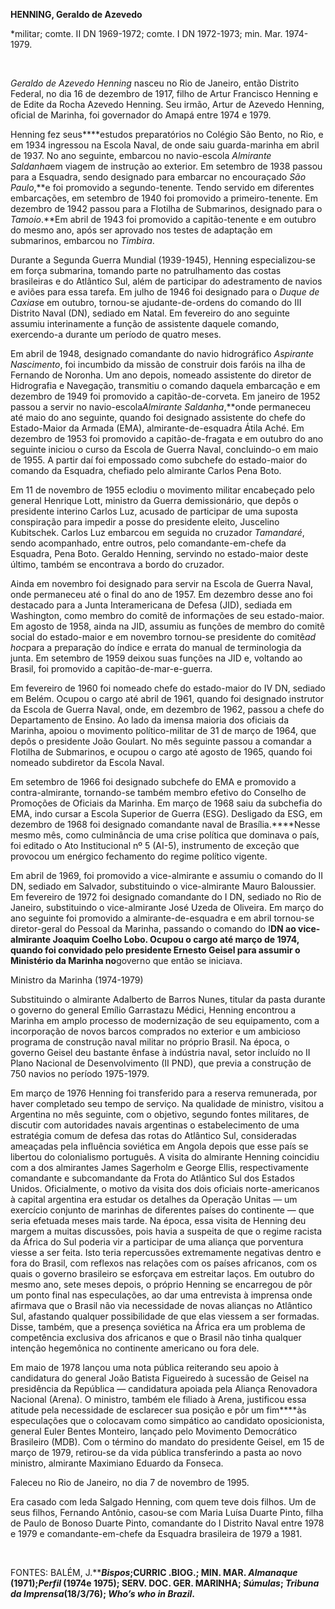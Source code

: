 **HENNING, Geraldo de Azevedo**

\*militar; comte. II DN 1969-1972; comte. I DN 1972-1973; min. Mar.
1974-1979.

 

*Geraldo de Azevedo Henning* nasceu no Rio de Janeiro, então Distrito
Federal, no dia 16 de dezembro de 1917, filho de Artur Francisco Henning
e de Edite da Rocha Azevedo Henning. Seu irmão, Artur de Azevedo
Henning, oficial de Marinha, foi governador do Amapá entre 1974 e 1979.

Henning fez seus****estudos preparatórios no Colégio São Bento, no Rio,
e em 1934 ingressou na Escola Naval, de onde saiu guarda-marinha em
abril de 1937. No ano seguinte, embarcou no navio-escola *Almirante
Saldanha*em viagem de instrução ao exterior. Em setembro de 1938 passou
para a Esquadra, sendo designado para embarcar no encouraçado *São
Paulo*,**e foi promovido a segundo-tenente. Tendo servido em diferentes
embarcações, em setembro de 1940 foi promovido a primeiro-tenente. Em
dezembro de 1942 passou para a Flotilha de Submarinos, designado para o
*Tamoio*.**Em abril de 1943 foi promovido a capitão-tenente e em outubro
do mesmo ano, após ser aprovado nos testes de adaptação em submarinos,
embarcou no *Timbira*.

Durante a Segunda Guerra Mundial (1939-1945), Henning especializou-se em
força submarina, tomando parte no patrulhamento das costas brasileiras e
do Atlântico Sul, além de participar do adestramento de navios e aviões
para essa tarefa. Em julho de 1946 foi designado para o *Duque de
Caxias*e em outubro, tornou-se ajudante-de-ordens do comando do III
Distrito Naval (DN), sediado em Natal. Em fevereiro do ano seguinte
assumiu interinamente a função de assistente daquele comando,
exercendo-a durante um período de quatro meses.

Em abril de 1948, designado comandante do navio hidrográfico *Aspirante
Nascimento*, foi incumbido da missão de construir dois faróis na ilha de
Fernando de Noronha. Um ano depois, nomeado assistente do diretor de
Hidrografia e Navegação, transmitiu o comando daquela embarcação e em
dezembro de 1949 foi promovido a capitão-de-corveta. Em janeiro de 1952
passou a servir no navio-escola*Almirante Saldanha*,**onde permaneceu
até maio do ano seguinte, quando foi designado assistente do chefe do
Estado-Maior da Armada (EMA), almirante-de-esquadra Átila Aché. Em
dezembro de 1953 foi promovido a capitão-de-fragata e em outubro do ano
seguinte iniciou o curso da Escola de Guerra Naval, concluindo-o em maio
de 1955. A partir daí foi empossado como subchefe do estado-maior do
comando da Esquadra, chefiado pelo almirante Carlos Pena Boto.

Em 11 de novembro de 1955 eclodiu o movimento militar encabeçado pelo
general Henrique Lott, ministro da Guerra demissionário, que depôs o
presidente interino Carlos Luz, acusado de participar de uma suposta
conspiração para impedir a posse do presidente eleito, Juscelino
Kubitschek. Carlos Luz embarcou em seguida no cruzador *Tamandaré*,
sendo acompanhado, entre outros, pelo comandante-em-chefe da Esquadra,
Pena Boto. Geraldo Henning, servindo no estado-maior deste último,
também se encontrava a bordo do cruzador.

Ainda em novembro foi designado para servir na Escola de Guerra Naval,
onde permaneceu até o final do ano de 1957. Em dezembro desse ano foi
destacado para a Junta Interamericana de Defesa (JID), sediada em
Washington, como membro do comitê de informações de seu estado-maior. Em
agosto de 1958, ainda na JID, assumiu as funções de membro do comitê
social do estado-maior e em novembro tornou-se presidente do comitê*ad
hoc*para a preparação do índice e errata do manual de terminologia da
junta. Em setembro de 1959 deixou suas funções na JID e, voltando ao
Brasil, foi promovido a capitão-de-mar-e-guerra.

Em fevereiro de 1960 foi nomeado chefe do estado-maior do IV DN, sediado
em Belém. Ocupou o cargo até abril de 1961, quando foi designado
instrutor da Escola de Guerra Naval, onde, em dezembro de 1962, passou a
chefe do Departamento de Ensino. Ao lado da imensa maioria dos oficiais
da Marinha, apoiou o movimento político-militar de 31 de março de 1964,
que depôs o presidente João Goulart. No mês seguinte passou a comandar a
Flotilha de Submarinos, e ocupou o cargo até agosto de 1965, quando foi
nomeado subdiretor da Escola Naval.

Em setembro de 1966 foi designado subchefe do EMA e promovido a
contra-almirante, tornando-se também membro efetivo do Conselho de
Promoções de Oficiais da Marinha. Em março de 1968 saiu da subchefia do
EMA, indo cursar a Escola Superior de Guerra (ESG). Desligado da ESG, em
dezembro de 1968 foi designado comandante naval de Brasília.****Nesse
mesmo mês, como culminância de uma crise política que dominava o país,
foi editado o Ato Institucional nº 5 (AI-5), instrumento de exceção que
provocou um enérgico fechamento do regime político vigente.

Em abril de 1969, foi promovido a vice-almirante e assumiu o comando do
II DN, sediado em Salvador, substituindo o vice-almirante Mauro
Baloussier. Em fevereiro de 1972 foi designado comandante do I DN,
sediado no Rio de Janeiro, substituindo o vice-almirante José Uzeda de
Oliveira. Em março do ano seguinte foi promovido a almirante-de-esquadra
e em abril tornou-se diretor-geral do Pessoal da Marinha, passando o
comando do I****DN ao vice-almirante Joaquim Coelho Lobo. Ocupou o cargo
até março de 1974, quando foi convidado pelo presidente Ernesto Geisel
para assumir o Ministério da Marinha no****governo que então se
iniciava.

Ministro da Marinha (1974-1979)

Substituindo o almirante Adalberto de Barros Nunes, titular da pasta
durante o governo do general Emílio Garrastazu Médici, Henning encontrou
a Marinha em amplo processo de modernização de seu equipamento, com a
incorporação de novos barcos comprados no exterior e um ambicioso
programa de construção naval militar no próprio Brasil. Na época, o
governo Geisel deu bastante ênfase à indústria naval, setor incluído no
II Plano Nacional de Desenvolvimento (II PND), que previa a construção
de 750 navios no período 1975-1979.

Em março de 1976 Henning foi transferido para a reserva remunerada, por
haver completado seu tempo de serviço. Na qualidade de ministro, visitou
a Argentina no mês seguinte, com o objetivo, segundo fontes militares,
de discutir com autoridades navais argentinas o estabelecimento de uma
estratégia comum de defesa das rotas do Atlântico Sul, consideradas
ameaçadas pela influência soviética em Angola depois que esse país se
libertou do colonialismo português. A visita do almirante Henning
coincidiu com a dos almirantes James Sagerholm e George Ellis,
respectivamente comandante e subcomandante da Frota do Atlântico Sul dos
Estados Unidos. Oficialmente, o motivo da visita dos dois oficiais
norte-americanos à capital argentina era estudar os detalhes da Operação
Unitas — um exercício conjunto de marinhas de diferentes países do
continente — que seria efetuada meses mais tarde. Na época, essa visita
de Henning deu margem a muitas discussões, pois havia a suspeita de que
o regime racista da África do Sul poderia vir a participar de uma
aliança que porventura viesse a ser feita. Isto teria repercussões
extremamente negativas dentro e fora do Brasil, com reflexos nas
relações com os países africanos, com os quais o governo brasileiro se
esforçava em estreitar laços. Em outubro do mesmo ano, sete meses
depois, o próprio Henning se encarregou de pôr um ponto final nas
especulações, ao dar uma entrevista à imprensa onde afirmava que o
Brasil não via necessidade de novas alianças no Atlântico Sul, afastando
qualquer possibilidade de que elas viessem a ser formadas. Disse,
também, que a presença soviética na África era um problema de
competência exclusiva dos africanos e que o Brasil não tinha qualquer
intenção hegemônica no continente americano ou fora dele.

Em maio de 1978 lançou uma nota pública reiterando seu apoio à
candidatura do general João Batista Figueiredo à sucessão de Geisel na
presidência da República — candidatura apoiada pela Aliança Renovadora
Nacional (Arena). O ministro, também ele filiado à Arena, justificou
essa atitude pela necessidade de esclarecer sua posição e pôr um
fim****às especulações que o colocavam como simpático ao candidato
oposicionista, general Euler Bentes Monteiro, lançado pelo Movimento
Democrático Brasileiro (MDB). Com o término do mandato do presidente
Geisel, em 15 de março de 1979, retirou-se da vida pública transferindo
a pasta ao novo ministro, almirante Maximiano Eduardo da Fonseca.

Faleceu no Rio de Janeiro, no dia 7 de novembro de 1995.

Era casado com Ieda Salgado Henning, com quem teve dois filhos. Um de
seus filhos, Fernando Antônio, casou-se com Maria Luísa Duarte Pinto,
filha de Paulo de Bonoso Duarte Pinto, comandante do I Distrito Naval
entre 1978 e 1979 e comandante-em-chefe da Esquadra brasileira de 1979 a
1981.

 

FONTES: BALÉM, J.*****Bispos*;**CURRIC .BIOG.; MIN. MAR. *Almanaque*
(1971);*Perfil* (1974**e 1975); SERV. DOC. GER. MARINHA; *Súmulas*;
*Tribuna da Imprensa*(18/3/76); *Who’s who in* *Brazil*.**

 

 
